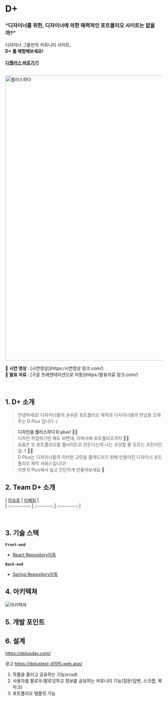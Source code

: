# D+ 

### **“디자이너를 위한, 디자이너에 의한 매력적인 포트폴리오 사이트는 없을까?”**

디자이너 그들만의 커뮤니티 사이트, <br>
**D+ 를 체험해보세요!<br><br/>
[디플러스 바로가기](https:/링크.com/)**<br>

<br>
<img width="905" alt="플러스하다" src="https://user-images.githubusercontent.com/79740505/161507027-ac3024b5-44cb-48e2-a1b8-f2f609336e97.png">

📌 **시연 영상** : [시연영상](https:/시연영상 링크.com/) <br>
📌 **발표 자료** : [구글 프레젠테이션으로 이동](https:/발표자료 링크.com/)

<br>

## 1. D+ 소개<br/>
> 안녕하세요! 디자이너들의 손쉬운 포트폴리오 제작과 디자이너들의 만남을 도와주는 D Plus 입니다 :)<br/>

> **디자인을 플러스하다 D plus! 👩‍🎨**<br/>
디자인 작업하기만 해도 바쁜데, 이력서에 포트폴리오까지 🤦‍♀️ <br/>
요즘은 또 포트폴리오를 웹사이트로 만든다는데 나는 코딩할 줄 모르는 코린이인걸..? 😮‍💨<br/>
D Plus는 디자이너들의 이러한 고민을 줄여드리기 위해 만들어진 디자이너 포트폴리오 제작 서비스입니다!<br/>
이젠 D Plus에서 쉽고 간단하게 만들어보세요 🥳<br/>
>

## 2. Team D+ 소개
|  [이승호](https://github.com/vivala0519)  |  [이혜림](https://github.com/matty255)  |  
| :----------: |  :--------:  |  :---------: | 


<br>

## 3. 기술 스택


**`Front-end`**
- [React Repository이동](https://github.com/https-github-com-Allaccept12/D_Team_Front)

**`Back-end`**
- [Spring Repository이동](https://github.com/https-github-com-Allaccept12/D-Back)


## 4. 아키텍쳐
![아키텍쳐](https://user-images.githubusercontent.com/79740505/161598916-18fae697-6ff7-478a-8446-aa8cc60cfd7c.PNG)

## 5. 개발 포인트


## 6. 설계


https://dplusday.com/

광고
https://dplustest-d15f5.web.app/

1. 작품을 올리고 공유하는 기능(crud)
2. 사용자를 팔로우/팔로잉하고 정보를 공유하는 커뮤니티 기능(질문/답변, 스크랩, 북마크)
3. 포트폴리오 템플릿 기능



